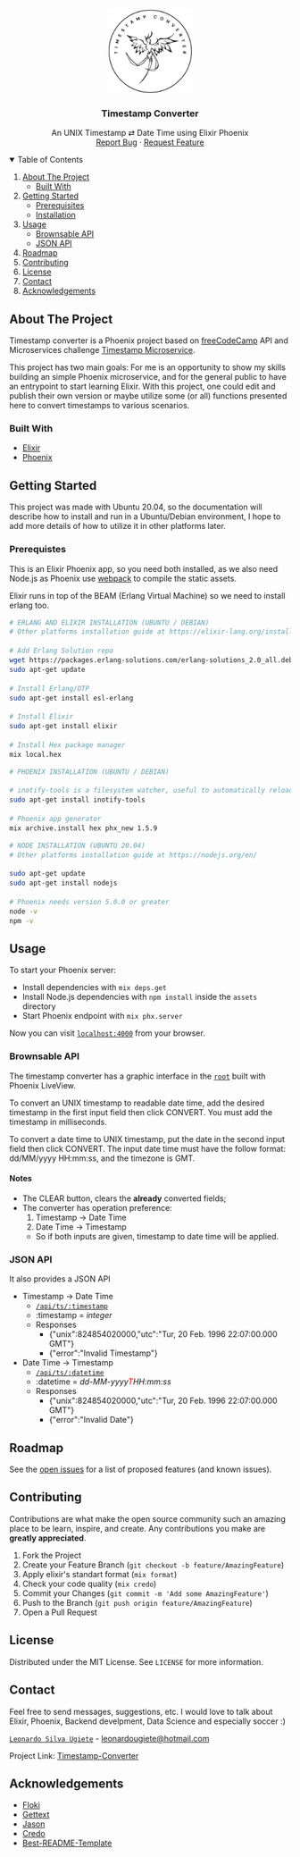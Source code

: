 <br />
<p align="center">
  <a href="https://github.com/ugiete/Timestamp-Converter">
    <img src="assets/images/logo.png" alt="Logo" width="150" height="150">
  </a>

  <h3 align="center">Timestamp Converter</h3>

  <p align="center">
    An UNIX Timestamp ⇄ Date Time using Elixir Phoenix
    <br />
    <a href="https://github.com/ugiete/Timestamp-Converter/issues">Report Bug</a>
    ·
    <a href="https://github.com/ugiete/Timestamp-Converter/issues">Request Feature</a>
  </p>
</p>

<details open="open">
  <summary>Table of Contents</summary>
  <ol>
    <li>
      <a href="#about-the-project">About The Project</a>
      <ul>
        <li><a href="#built-with">Built With</a></li>
      </ul>
    </li>
    <li>
      <a href="#getting-started">Getting Started</a>
      <ul>
        <li><a href="#prerequisites">Prerequisites</a></li>
        <li><a href="#installation">Installation</a></li>
      </ul>
    </li>
    <li>
        <a href="#usage">Usage</a>
        <ul>
            <li><a href="#brownsable-api">Brownsable API</a></li>
            <li><a href="#json-api">JSON API</a></li>
      </ul>
    </li>
    <li><a href="#roadmap">Roadmap</a></li>
    <li><a href="#contributing">Contributing</a></li>
    <li><a href="#license">License</a></li>
    <li><a href="#contact">Contact</a></li>
    <li><a href="#acknowledgements">Acknowledgements</a></li>
  </ol>
</details>

## About The Project

Timestamp converter is a Phoenix project based on [freeCodeCamp](https://freecodecamp.org) API and Microservices challenge [Timestamp Microservice](https://www.freecodecamp.org/learn/apis-and-microservices/apis-and-microservices-projects/timestamp-microservice).

This project has two main goals: For me is an opportunity to show my skills building an simple Phoenix microservice, and for the general public to have an entrypoint to start learning Elixir. With this project, one could edit and publish their own version or maybe utilize some (or all) functions presented here to convert timestamps to various scenarios.

### Built With

* [Elixir](https://elixir-lang.org/)
* [Phoenix](https://www.phoenixframework.org/)

## Getting Started

This project was made with Ubuntu 20.04, so the documentation will describe how to install and run in a Ubuntu/Debian environment, I hope to add more details of how to utilize it in other platforms later.

### Prerequistes

This is an Elixir Phoenix app, so you need both installed, as we also need Node.js as Phoenix use [webpack](https://webpack.js.org/) to compile the static assets.

Elixir runs in top of the BEAM (Erlang Virtual Machine) so we need to install erlang too.

```sh
# ERLANG AND ELIXIR INSTALLATION (UBUNTU / DEBIAN)
# Other platforms installation guide at https://elixir-lang.org/install.html

# Add Erlang Solution repo
wget https://packages.erlang-solutions.com/erlang-solutions_2.0_all.deb && sudo dpkg -i erlang-solutions_2.0_all.deb
sudo apt-get update

# Install Erlang/OTP
sudo apt-get install esl-erlang

# Install Elixir
sudo apt-get install elixir

# Install Hex package manager
mix local.hex
```

```sh
# PHOENIX INSTALLATION (UBUNTU / DEBIAN)

# inotify-tools is a filesystem watcher, useful to automatically reload the page while developing
sudo apt-get install inotify-tools

# Phoenix app generator
mix archive.install hex phx_new 1.5.9
```

```sh
# NODE INSTALLATION (UBUNTU 20.04)
# Other platforms installation guide at https://nodejs.org/en/

sudo apt-get update
sudo apt-get install nodejs

# Phoenix needs version 5.0.0 or greater
node -v
npm -v
```
## Usage

To start your Phoenix server:

  * Install dependencies with `mix deps.get`
  * Install Node.js dependencies with `npm install` inside the `assets` directory
  * Start Phoenix endpoint with `mix phx.server`

Now you can visit [`localhost:4000`](http://localhost:4000) from your browser.

### Brownsable API

The timestamp converter has a graphic interface in the [`root`](http://localhost:4000) built with Phoenix LiveView.

To convert an UNIX timestamp to readable date time, add the desired timestamp in the first input field then click CONVERT. You must add the timestamp in milliseconds.

To convert a date time to UNIX timestamp, put the date in the second input field then click CONVERT. The input date time must have the follow format: dd/MM/yyyy HH:mm:ss, and the timezone is GMT.

#### Notes

* The CLEAR button, clears the **already** converted fields;
* The converter has operation preference:
    1. Timestamp → Date Time
    2. Date Time → Timestamp
    * So if both inputs are given, timestamp to date time will be applied.

### JSON API

It also provides a JSON API

* Timestamp → Date Time
    * [`/api/ts/:timestamp`](http://localhost:4000/api/ts/824854020000)
    * :timestamp = _integer_
    * Responses
        * {"unix":824854020000,"utc":"Tur, 20 Feb. 1996 22:07:00.000 GMT"}
        * {"error":"Invalid Timestamp"}
* Date Time → Timestamp
    * [`/api/ts/:datetime`](http://localhost:4000/api/dt/20-02-1996T22:07:00)
    * :datetime = _dd-MM-yyyy_<span style="color:red">*T*</span>_HH:mm:ss_
    * Responses
        * {"unix":824854020000,"utc":"Tur, 20 Feb. 1996 22:07:00.000 GMT"}
        * {"error":"Invalid Date"}

## Roadmap

See the [open issues](https://github.com/othneildrew/Best-README-Template/issues) for a list of proposed features (and known issues).

## Contributing

Contributions are what make the open source community such an amazing place to be learn, inspire, and create. Any contributions you make are **greatly appreciated**.

1. Fork the Project
2. Create your Feature Branch (`git checkout -b feature/AmazingFeature`)
3. Apply elixir's standart format (`mix format`)
4. Check your code quality (`mix credo`)
5. Commit your Changes (`git commit -m 'Add some AmazingFeature'`)
6. Push to the Branch (`git push origin feature/AmazingFeature`)
7. Open a Pull Request

## License


Distributed under the MIT License. See `LICENSE` for more information.

## Contact

Feel free to send messages, suggestions, etc. I would love to talk about Elixir, Phoenix, Backend develpment, Data Science and especially soccer :)


[`Leonardo Silva Ugiete`](www.linkedin.com/in/ugiete) - leonardougiete@hotmail.com

Project Link: [Timestamp-Converter](https://github.com/ugiete/Timestamp-Converter)

## Acknowledgements
* [Floki](https://github.com/philss/floki)
* [Gettext](https://github.com/elixir-gettext/gettext)
* [Jason](https://github.com/michalmuskala/jason)
* [Credo](https://github.com/rrrene/credo)
* [Best-README-Template](https://github.com/othneildrew/Best-README-Template)

